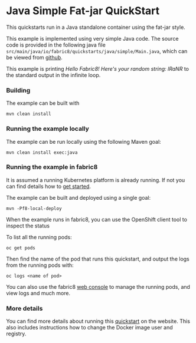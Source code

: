 # Java Simple Fat-jar QuickStart

This quickstarts run in a Java standalone container using the fat-jar style.

This example is implemented using very simple Java code.
The source code is provided in the following java file `src/main/java/io/fabric8/quickstarts/java/simple/Main.java`,
which can be viewed from [github](https://github.com/fabric8io/ipaas-quickstarts/blob/master/quickstart/java/simple-fatjar/src/main/java/io/fabric8/quickstarts/java/simple/fatjar/Main.java).

This example is printing *Hello Fabric8! Here's your random string: lRaNR* to the standard output in the infinite loop.


### Building

The example can be built with

    mvn clean install


### Running the example locally

The example can be run locally using the following Maven goal:

    mvn clean install exec:java


### Running the example in fabric8

It is assumed a running Kubernetes platform is already running. If not you can find details how to [get started](http://fabric8.io/guide/getStarted/index.html).

The example can be built and deployed using a single goal:

    mvn -Pf8-local-deploy

When the example runs in fabric8, you can use the OpenShift client tool to inspect the status

To list all the running pods:

    oc get pods

Then find the name of the pod that runs this quickstart, and output the logs from the running pods with:

    oc logs <name of pod>

You can also use the fabric8 [web console](http://fabric8.io/guide/console.html) to manage the
running pods, and view logs and much more.


### More details

You can find more details about running this [quickstart](http://fabric8.io/guide/quickstarts/running.html) on the website. This also includes instructions how to change the Docker image user and registry.


